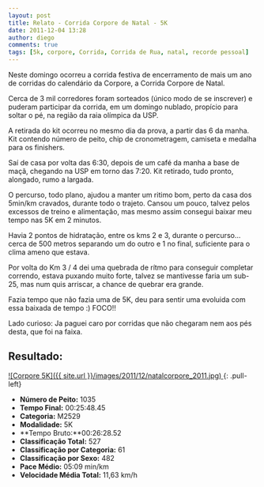 ```yaml
---
layout: post
title: Relato - Corrida Corpore de Natal - 5K
date: 2011-12-04 13:28
author: diego
comments: true
tags: [5k, corpore, Corrida, Corrida de Rua, natal, recorde pessoal]
---
```

Neste domingo ocorreu a corrida festiva de encerramento de mais um ano de corridas do calendário da Corpore, a Corrida Corpore de Natal.

Cerca de 3 mil corredores foram sorteados (único modo de se inscrever) e puderam participar da corrida, em um domingo nublado, propício para soltar o pé, na região da raia olímpica da USP.

A retirada do kit ocorreu no mesmo dia da prova, a partir das 6 da manha. Kit contendo número de peito, chip de cronometragem, camiseta e medalha para os finishers.

Saí de casa por volta das 6:30, depois de um café da manha a base de maçã, chegando na USP em torno das 7:20. Kit retirado, tudo pronto, alongado, rumo a largada.

O percurso, todo plano, ajudou a manter um ritimo bom, perto da casa dos 5min/km cravados, durante todo o trajeto. Cansou um pouco, talvez pelos excessos de treino e alimentação, mas mesmo assim consegui baixar meu tempo nas 5K em 2 minutos.

Havia 2 pontos de hidratação, entre os kms 2 e 3, durante o percurso... cerca de 500 metros separando um do outro e 1 no final, suficiente para o clima ameno que estava.

Por volta do Km 3 / 4 dei uma quebrada de rítmo para conseguir completar correndo, estava puxando muito forte, talvez se mantivesse faria um sub-25, mas num quis arriscar, a chance de quebrar era grande.

Fazia tempo que não fazia uma de 5K, deu para sentir uma evoluida com essa baixada de tempo :) FOCO!!

Lado curioso: Ja paguei caro por corridas que não chegaram nem aos pés desta, que foi na faixa.

## Resultado:

<a href="/images/2011/12/natalcorpore_2011_big.jpg">
![Corpore 5K]({{ site.url }}/images/2011/12/natalcorpore_2011.jpg)
</a>
{: .pull-left}

* **Número de Peito:** 1035
* **Tempo Final:** 00:25:48.45
* **Categoria:** M2529
* **Modalidade:** 5K
* **Tempo Bruto:**00:26:28.52
* **Classificação Total:** 527
* **Classificação por Categoria:** 61
* **Classificação por Sexo:** 482
* **Pace Médio:** 05:09 min/km
* **Velocidade Média Total:** 11,63 km/h




